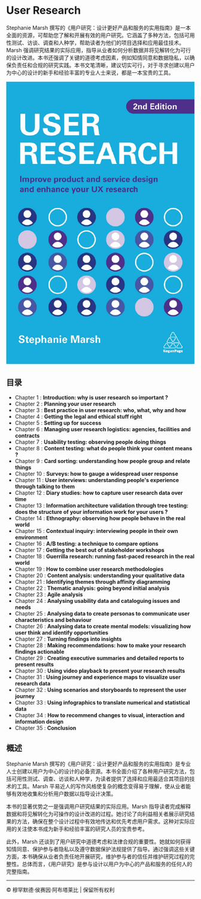 <!-- ©©©©©©©©©©©©©©©©©©©©©©©© All Rights Are Reserved By Muhammad Husain Abootalebi ©©©©©©©©©©©©©©©©©©©©©©©©©©©©©©©©©© -->

# User Research

Stephanie Marsh 撰写的《用户研究：设计更好产品和服务的实用指南》是一本全面的资源，可帮助您了解和开展有效的用户研究。它涵盖了多种方法，包括可用性测试、访谈、调查和人种学，帮助读者为他们的项目选择和应用最佳技术。Marsh 强调研究结果的实际应用，指导从业者如何分析数据并将见解转化为可行的设计改进。本书还强调了关键的道德考虑因素，例如知情同意和数据隐私，以确保负责任和合规的研究实践。本书文笔清晰，建议切实可行，对于寻求创建以用户为中心的设计的新手和经验丰富的专业人士来说，都是一本宝贵的工具。

![User Research](../../assets/Books/Book%20Covers/2%20-%20User%20Research.webp)

## 目录

* Chapter 1 : **Introduction: why is user research so important ?**
* Chapter 2 : **Planning your user research**
* Chapter 3 : **Best practice in user research: who, what, why and how**
* Chapter 4 : **Getting the legal and ethical stuff right**
* Chapter 5 : **Setting up for success**
* Chapter 6 : **Managing user research logistics: agencies, facilities and contracts**
* Chapter 7 : **Usability testing: observing people doing things**
* Chapter 8 : **Content testing: what do people think your content means ?**
* Chapter 9 : **Card sorting: understanding how people group and relate things**
* Chapter 10 : **Surveys: how to gauge a widespread user response**
* Chapter 11 : **User interviews: understanding people's experience through talking to them**
* Chapter 12 : **Diary studies: how to capture user research data over time**
* Chapter 13 : **Information architecture validation through tree testing: does the structure of your information work for your users ?**
* Chapter 14 : **Ethnography: observing how people behave in the real world**
* Chapter 15 : **Contextual inquiry: interviewing people in their own environment**
* Chapter 16 : **A/B testing: a technique to compare options**
* Chapter 17 : **Getting the best out of stakeholder workshops**
* Chapter 18 : **Guerrilla research: running fast-paced research in the real world**
* Chapter 19 : **How to combine user research methodologies**
* Chapter 20 : **Content analysis: understanding your qualitative data**
* Chapter 21 : **Identifying themes through affinity diagramming**
* Chapter 22 : **Thematic analysis: going beyond initial analysis**
* Chapter 23 : **Agile analysis**
* Chapter 24 : **Analysing usability data and cataloguing issues and needs**
* Chapter 25 : **Analysing data to create personas to communicate user characteristics and behaviour**
* Chapter 26 : **Analysing data to create mental models: visualizing how user think and identify opportunities**
* Chapter 27 : **Turning findings into insights**
* Chapter 28 : **Making recommendations: how to make your research findings actionable**
* Chapter 29 : **Creating executive summaries and detailed reports to present results**
* Chapter 30 : **Using video playback to present your research results**
* Chapter 31 : **Using journey and experience maps to visualize user research data**
* Chapter 32 : **Using scenarios and storyboards to represent the user journey**
* Chapter 33 : **Using infographics to translate numerical and statistical data**
* Chapter 34 : **How to recommend changes to visual, interaction and information design**
* Chapter 35 : **Conclusion**

## 概述

Stephanie Marsh 撰写的《用户研究：设计更好产品和服务的实用指南》是专业人士创建以用户为中心的设计的必备资源。本书全面介绍了各种用户研究方法，包括可用性测试、调查、访谈和人种学，为读者提供了选择和应用最适合其项目的技术的工具。Marsh 平易近人的写作风格使复杂的概念变得易于理解，使从业者能够有效地收集和分析用户数据以指导设计决策。

本书的显著优势之一是强调用户研究结果的实际应用。Marsh 指导读者完成解释数据和将见解转化为可操作的设计改进的过程。她讨论了向利益相关者展示研究结果的方法，确保在整个设计过程中有效地传达和优先考虑用户需求。这种对实际应用的关注使本书成为新手和经验丰富的研究人员的宝贵参考。

此外，Marsh 还谈到了用户研究中道德考虑和法律合规的重要性。她就如何获得知情同意、保护参与者隐私以及遵守数据保护法规提供了指导。通过强调这些关键方面，本书确保从业者负责任地开展研究，维护参与者的信任并维护研究过程的完整性。总体而言，《用户研究》是参与设计以用户为中心的产品和服务的任何人的完整指南。

---

© 穆罕默德·侯赛因·阿布塔莱比 | 保留所有权利

<!-- ©©©©©©©©©©©©©©©©©©©©©©©© All Rights Are Reserved By Muhammad Husain Abootalebi ©©©©©©©©©©©©©©©©©©©©©©©©©©©©©©©©©© -->
